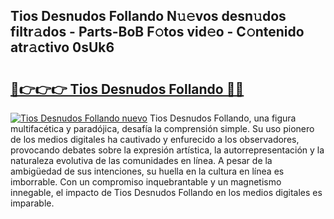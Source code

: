 ## Tios Desnudos Follando N𝚞𝚎vos desn𝚞dos filtr𝚊dos - Parts-BoB F𝚘tos vid𝚎o - C𝚘ntenido atr𝚊ctivo 0sUk6

# <h2><a href="http://mb11vd.tromn.icu/?c=Tios+Desnudos+Follando">🔗👉👉👉 Tios Desnudos Follando 🔗🔗</a></h2>

[![Tios Desnudos Follando nuevo](https://i.imgur.com/pEAQMta.gif)](http://mb11vd.tromn.icu/?c=Tios+Desnudos+Follando)
Tios Desnudos Follando, una figura multifacética y paradójica, desafía la comprensión simple. Su uso pionero de los medios digitales ha cautivado y enfurecido a los observadores, provocando debates sobre la expresión artística, la autorrepresentación y la naturaleza evolutiva de las comunidades en línea. A pesar de la ambigüedad de sus intenciones, su huella en la cultura en línea es imborrable. Con un compromiso inquebrantable y un magnetismo innegable, el impacto de Tios Desnudos Follando en los medios digitales es imparable.
